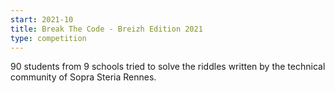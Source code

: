 ```yaml
---
start: 2021-10
title: Break The Code - Breizh Edition 2021
type: competition
---
```


90 students from 9 schools tried to solve the riddles written by the technical community of Sopra Steria Rennes.
